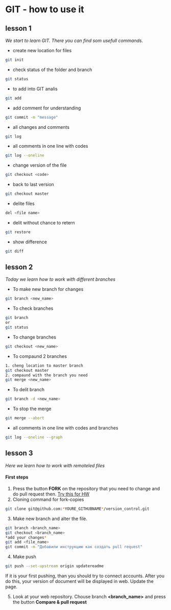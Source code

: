 # GIT - how to use it

## lesson 1

*We start to learn GIT. There you can find som usefull commands.*

- create new location for files
``` sh
git init
```

- check status of the folder and branch
``` sh
git status
```

- to add into GIT analis

``` sh
git add
```

- add comment for understanding

``` sh
git commit -m "message"
```

 - all changes and comments

``` sh
git log
```

- all comments in one line with codes

```sh
git log --oneline
```

 - change version of the file

``` sh
git checkout <code>
```
- back to last version

``` sh
git checkout master
```

- delite files
``` sh
del <file name>
```

- delit without chance to retern
```sh
git restore
```

- show difference
```sh
git diff
```
## lesson 2

*Today we learn how to work with different branches*

- To make new branch for changes
```sh
git branch <new_name>
```

- To check branches
```sh
git branch 
or
git status
```

- To change branches
```sh
git checkout <new_name>
```

- To compaund 2 branches
```sh
1. cheng location to master branch
git checkout master
2. compaund with the branch you need
git merge <new_name>
```

- To delit branch
```sh
git branch -d <new_name>
```

- To stop the merge
```sh
git merge --abort
```

- all comments in one line with codes and branches

```sh
git log --oneline --graph
```

## lesson 3


*Here we learn how to work with remoteled files*

#### First steps

1. Press the button **FORK** on the repository that you need  to change and do pull request then.
[Try this for HW](https://git@github.com:gulden-geekbrains/version_control.git "необходимый репозиторий")
2. Cloning command for fork-copies
```sh
git clone git@github.com:*YOURE_GITHUBNAME*/version_control.git
```
3. Make new branch and alter the file.
```sh
git branch <branch_name>
git checkout <branch_name>
*add your changes*
git add <file_name>
git commit -m "Добавили инструкцию как создать pull request"
```
4. Make push  
```sh
git push --set-upstream origin updatereadme
```

If it is your first pushing, than you should try to connect accounts. After you do this, your version of document will be displayed in web. Update the page.

5. Look at your web repository. Chouse branch **<branch_name>** and press the button **Compare & pull request**

